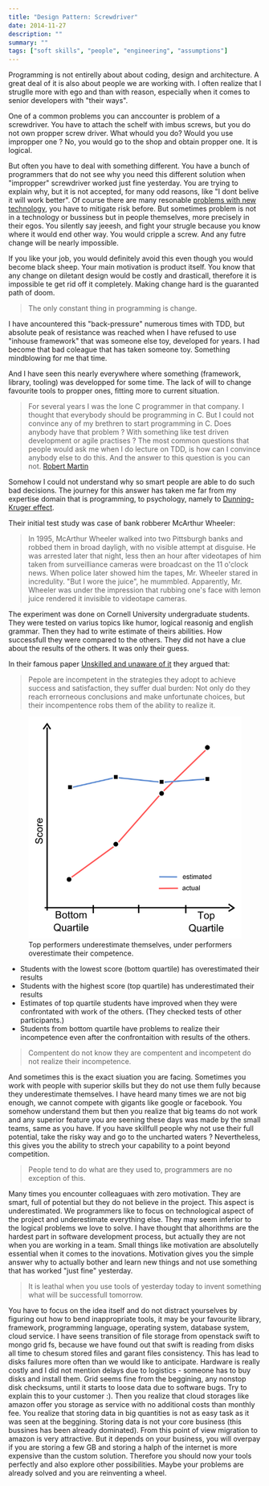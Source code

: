 ```yaml
---
title: "Design Pattern: Screwdriver"
date: 2014-11-27
description: ""
summary: ""
tags: ["soft skills", "people", "engineering", "assumptions"]
---
```


Programming is not entirelly about about coding, design and architecture. A great deal of it is also about people we are working with. I often realize that I struglle more with ego and than with reason, especially when it comes to senior developers with "their ways".

One of a common problems you can anccounter is problem of a screwdriver. You have to attach the schelf with imbus screws, but you do not own propper screw driver. What whould you do? Would you use impropper one ? No, you would go to the shop and obtain propper one. It is logical.

But often you have to deal with something different. You have a bunch of programmers that do not see why you need this different solution when "impropper" screwdriver worked just fine yesterday. You are trying to explain why, but it is not accepted, for many odd reasons, like "I dont belive it will work better". Of course there are many resonable [problems with new technology](http://techblog.netflix.com/2014/11/nodejs-in-flames.html), you have to mitigate risk before. But sometimes problem is not in a technology or bussiness but in people themselves, more precisely in their egos.
You silently say jeeesh, and fight your strugle because you know where it would end other way. You would cripple a screw. And any futre change will be nearly impossible.

If you like your job, you would definitely avoid this even though you would become black sheep. Your main motivation is product itself. You know that any change on diletant design would be costly and drasticall, therefore it is impossible te get rid off it completely. Making change hard is the guaranted path of doom.

> The only constant thing in programming is change.

I have ancountered this "back-pressure" numerous times with TDD, but absolute peak of resistance was reached when I have refused to use "inhouse framework" that was someone else toy, developed for years. I had become that bad coleague that has taken someone toy. Something mindblowing for me that time.

And I have seen this nearly everywhere where something (framework, library, tooling) was developped for some time. The lack of will to change favourite tools to propper ones, fitting more to current situation.

> For several years I was the lone C programmer in that company. I thought that everybody should be programming in C. But I could not convince any of my brethren to start programming in C. Does anybody have that problem ? With something like test driven development or agile practises ? The most common questions that people would ask me when I do lecture on TDD, is how can I convince anybody else to do this. And the answer to this question is you can not. [Robert Martin](http://www.infoq.com/presentations/clojure-c)

Somehow I could not understand why so smart people are able to do such bad decisions. The journey for this answer has taken me far from my expertise domain that is programming, to psychology, namely to [Dunning-Kruger effect](http://en.m.wikipedia.org/wiki/Dunning%E2%80%93Kruger_effect).

Their initial test study was case of bank robberer McArthur Wheeler:

> In 1995, McArthur Wheeler walked into two Pittsburgh banks and robbed them in broad dayligh, with no visible attempt at disguise. He was arrested later that night, less then an hour after videotapes of him taken from surveilliance cameras were broadcast on the 11 o'clock news. When police later showed him the tapes, Mr. Wheeler stared in incredulity. "But I wore the juice", he mummbled. Apparently, Mr. Wheeler was under the impression that rubbing one's face with lemon juice rendered it invisible to videotape cameras.

The experiment was done on Cornell University undergraduate students. They were tested on varius topics like humor, logical reasonig and english grammar. Then they had to write estimate of theirs abilities. How successfull they were compared to the others. They did not have a clue about the results of the others. It was only their guess.

In their famous paper [Unskilled and unaware of it](./paper.pdf)  they argued that:

> Pepole are incompetent in the strategies they adopt to achieve success and satisfaction, they suffer dual burden: Not only do they reach errorneous conclusions and make unfortunate choices, but their incompentence robs them of the ability to realize it.

<figure>
  <img src="duning.png" >
  <figcaption>
    Top performers underestimate themselves, under performers overestimate their competence.
  </figcaption>
</figure>

* Students with the lowest score (bottom quartile) has overestimated their results
* Students with the highest score (top quartile) has underestimated their results
* Estimates of top quartile students have improved when they were confrontated with work of the others. (They checked tests of other participants.)
* Students from bottom quartile have problems to realize their incompetence even after the confrontaition with results of the others.

> Compentent do not know they are compentent and incompetent do not realize their incompetence.

And sometimes this is the exact siuation you are facing. Sometimes you work with people with superior skills but they do not use them fully because they underestimate themselves. I have heard many times we are not big enough, we cannot compete with gigants like google or facebook. You somehow understand them but then you realize that big teams do not work and any superior feature you are seening these days was made by the small teams, same as you have. If you have skillfull people why not use their full potential, take the risky way and go to the uncharted waters ? Nevertheless, this gives you the ability to strech your capability to a point beyond competition.

> People tend to do what are they used to, programmers are no exception of this.

Many times you encounter colleaguaes with zero motivation. They are smart, full of potential but they do not believe in the project. This aspect is underestimated. We programmers like to focus on technological aspect of the project and underestimate everything else. They may seem inferior to the logical problems we love to solve. I have thought that alhorithms are the hardest part in software development process, but actually they are not when you are working in a team. Small things like motivation are absolutelly essential when it comes to the inovations. Motivation gives you the simple answer why to actually bother and learn new things and not use something that has worked "just fine" yesterday.

> It is leathal when you use tools of yesterday today to invent something what will be successfull tomorrow.

You have to focus on the idea itself and do not distract yourselves by figuring out how to bend inappropriate tools, it may be your favourite library, framework, programming language, operating system, database system, cloud service. I have seens transition of file storage from openstack swift to mongo grid fs, because we have found out that swift is reading from disks all time to chesum stored files and garant files consistency. This has lead to disks failures more often than we would like to anticipate. Hardware is really costly and I did not mention delays due to logistics - someone has to buy disks and install them. Grid seems fine from the beggining, any nonstop disk checksums, until it starts to loose data due to software bugs. Try to explain this to your customer :). Then you realize that cloud storages like amazon offer you storage as service with no additional costs than monthly fee. You realize that storing data in big quantities is not as easy task as it was seen at the beggining. Storing data is not your core business (this bussines has been already dominated). From this point of view migration to amazon is very attractive. But it depends on your business, you will overpay if you are storing a few GB and storing a halph of the internet is more expensive than the custom solution. Therefore you should now your tools perfectly and also explore other possibilities. Maybe your problems are already solved and you are reinventing a wheel.
